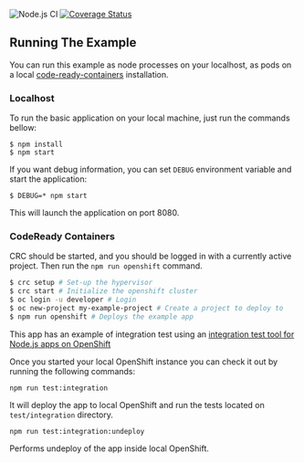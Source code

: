  ![Node.js CI](https://github.com/nodeshift-starters/nodejs-rest-http/workflows/ci/badge.svg)
 [![Coverage Status](https://coveralls.io/repos/github/nodeshift-starters/nodejs-rest-http/badge.svg?branch=master)](https://coveralls.io/github/nodeshift-starters/nodejs-rest-http?branch=master)

## Running The Example

You can run this example as node processes on your localhost, as pods on a local
[code-ready-containers](https://developers.redhat.com/products/codeready-containers/overview) installation.

### Localhost

To run the basic application on your local machine, just run the commands bellow:

```
$ npm install
$ npm start
```

If you want debug information, you can set `DEBUG` environment variable and start the application:

```
$ DEBUG=* npm start
```

This will launch the application on port 8080.

### CodeReady Containers

CRC should be started, and you should be logged in with a currently
active project. Then run the `npm run openshift` command.

```sh
$ crc setup # Set-up the hypervisor
$ crc start # Initialize the openshift cluster
$ oc login -u developer # Login
$ oc new-project my-example-project # Create a project to deploy to
$ npm run openshift # Deploys the example app
```

This app has an example of integration test using an [integration test tool for Node.js apps on OpenShift](https://github.com/nodeshift/rhoaster)

Once you started your local OpenShift instance you can check it out by running the following commands:

```
npm run test:integration
```

It will deploy the app to local OpenShift and run the tests located on `test/integration` directory.

```
npm run test:integration:undeploy
```

Performs undeploy of the app inside local OpenShift.

